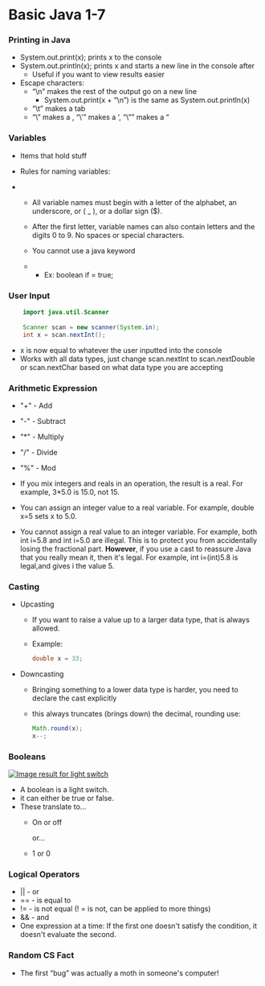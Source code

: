 # Basic Java 1-7



### Printing in Java

* System.out.print(x); prints x to the console
* System.out.println(x); prints x and starts a new line in the console after
  * Useful if you want to view results easier
* Escape characters:
  * “\n” makes the rest of the output go on a new line
    * System.out.print(x + “\n”) is the same as System.out.println(x)
  * “\t” makes a tab
  * “\\” makes a \, “\’” makes a ‘, “\”” makes a “

### Variables

* Items that hold stuff

* Rules for naming variables:

* -  All variable names must begin with a letter of the alphabet, an underscore, or ( _ ), or a dollar sign ($).  

  -  After the first letter, variable names can also contain letters and the digits 0 to 9.  No spaces or special characters. 

  -  You cannot use a java keyword

  -  - Ex: boolean if = true; 


### User Input

```java
    import java.util.Scanner
    
    Scanner scan = new scanner(System.in);
    int x = scan.nextInt();
```


* x is now equal to whatever the user inputted into the console
* Works with all data types, just change scan.nextInt to scan.nextDouble or scan.nextChar based on what data type you are accepting

### Arithmetic Expression
* "+" - Add
* "-" - Subtract
* "*" - Multiply
* "/" - Divide
* "%" - Mod


* If you mix integers and reals in an operation, the result is a real. For example, 3*5.0 is 15.0, not 15.
* You can assign an integer value to a real variable. For example, double x=5 sets x to 5.0.
* You cannot assign a real value to an integer variable. For example, both int i=5.8 and int i=5.0 are illegal. This is to protect you from accidentally losing the fractional part. **However**, if you use a cast to reassure Java that you really mean it, then it's legal. For example, int i=(int)5.8 is legal,and gives i the value 5. 

### Casting
* Upcasting 
    * If you want to raise a value up to a larger data type, that is always allowed.
    * Example:

        ```java
        double x = 33;
        ```

* Downcasting
    * Bringing something to a lower data type is harder, you need to declare the cast explicitly
    * this always truncates (brings down) the decimal, rounding use:

        ```java
        Math.round(x);
        x--;
        ```

### Booleans

[![Image result for light switch](https://tse2.mm.bing.net/th?id=OIP.2FTSwITmPXfIOCl8ztQHBQC5Es&w=124&h=201&c=7&qlt=90&o=4&dpr=1.75&pid=1.7)](https://www.bing.com/images/search?view=detailV2&ccid=2FTSwITm&id=E8047A96E6C68AFC2FFF3957772266272B4F34A7&thid=OIP.2FTSwITmPXfIOCl8ztQHBQC5Es&mediaurl=http%3a%2f%2fwww.electrical-online.com%2fwp-content%2fuploads%2f2010%2f09%2flight-switch.jpg&exph=1000&expw=618&q=light+switch&simid=608056187169932196&selectedIndex=2&adlt=strict)

* A boolean is a light switch.
* it can either be true or false.
* These translate to...
  * On or off 

    or...

  * 1 or 0

### Logical Operators

* || - or
* == - is equal to
* != - is not equal (! = is not, can be applied to more things)
* && - and
* One expression at a time: If the first one doesn't satisfy the condition, it doesn't evaluate the second.

### Random CS Fact

* The first “bug” was actually a moth in someone's computer!